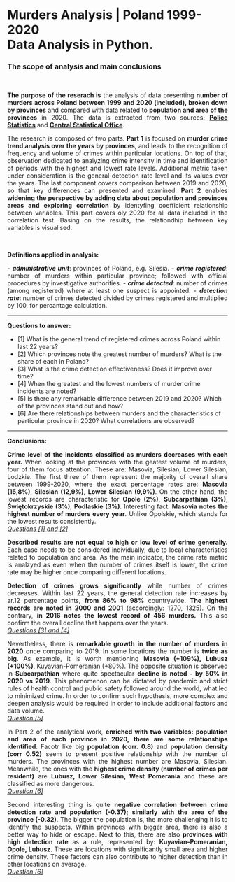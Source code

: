 # Murders Analysis | Poland 1999-2020 <br>Data Analysis in Python.
<a class="anchor" id="intro"></a>
### The scope of analysis and main conclusions
<br>

<p style="text-align:justify;"><b>The purpose of the reserach is</b> the analysis of data presenting <b>number of murders across Poland between 1999 and 2020 (included), broken down by provinces</b> and compared with data related to <b>population and area of the provinces</b> in 2020. The data is extracted from two sources: <b><a href="https://statystyka.policja.pl/st/przestepstwa-ogolem/przestepstwa-kryminalne/zabojstwo/64003,Zabojstwo.html">Police Statistics</b></a> and <b><a href="https://stat.gov.pl/obszary-tematyczne/ludnosc/">Central Statistical Office</b></a>.</p>

<p style="text-align:justify;">The research is composed of two parts. <b>Part 1</b> is focused on <b>murder crime trend analysis over the years by provinces</b>, and leads to the recognition of frequency and volume of crimes within particular locations. On top of that, observation dedicated to analyzing crime intensity in time and identification of periods with the highest and lowest rate levels. Additional metric taken under consideration is the general detection rate level and its values over the years. The last component covers comparison between 2019 and 2020, so that key differences can presented and examined. <b>Part 2</b> enables <b>widening the perspective by adding data about population and provinces areas and exploring correlation</b> by identyfing coefficient relationship between variables. This part covers oly 2020 for all data included in the correlation test. Basing on the results, the relationdhip between key variables is visualised.<p><br>
   
<b>Definitions applied in analysis:</b>
<p style="text-align:justify;">- <b><i>administrative unit</i></b>: provinces of Poland, e.g. Silesia.
- <b><i>crime registered</i></b>: number of murders within particular province; followed with official procedures by investigative authorities.
- <b><i>crime detected</i></b>: number of crimes (among registered) where at least one suspect is appointed.
- <b><i>detection rate</i></b>: number of crimes detected divided by crimes registered and multiplied by 100, for percantage calculation.</p>

-----------
 
<b>Questions to answer:</b>
- [1] What is the general trend of registered crimes across Poland within last 22 years? 
- [2] Which provinces note the greatest number of murders? What is the share of each in Poland?
- [3] What is the crime detection effectiveness? Does it improve over time?
- [4] When the greatest and the lowest numbers of murder crime incidents are noted?
- [5] Is there any remarkable difference between 2019 and 2020? Which of the provinces stand out and how?
- [6] Are there relationships between murders and the characteristics of particular province in 2020? What correlations are observed?

------------
<b>Conclusions:</b>

<p style="text-align:justify;"><b>Crime level of the incidents classified as murders decreases with each year.</b> When looking at the provinces with the geatest volume of murders, four of them focus attention. These are: Masovia, Silesian, Lower Silesian, Lodzkie. The first three of them represent the majority of overall share between 1999-2020, where the exact percentage rates are: <b>Masovia (15,8%)</b>, <b>Silesian (12,9%)</b>, <b>Lower Silesian (9,9%)</b>. On the other hand, the lowest records are characteristic for <b>Opole (2%)</b>, <b>Subcarpathian (3%)</b>, <b>Świętokrzyskie (3%)</b>, <b>Podlaskie (3%)</b>. Interesting fact: <b>Masovia notes the highest number of murders every year</b>. Unlike Opolskie, which stands for the lowest results consistently.<br><i><u>Questions [1] and [2]</u></i></p>

<p style="text-align:justify;"><b>Described results are not equal to high or low level of crime generally.</b> Each case needs to be considered individually, due to local characteristics related to population and area. As the main indicator, the crime rate metric is analzyed as even when the number of crimes itself is lower, the crime rate may be higher once comparing different locations.</p> 

<p style="text-align:justify;"><b>Detection of crimes grows significantly</b> while number of crimes decreases. Within last 22 years, the general detection rate increases by ar.12 percentage points, <b>from 86% to 98%</b> countrywide. <b>The highest records are noted in 2000 and 2001</b> (accordingly: 1270, 1325). On the contrary, <b>in 2016 notes the lowest record of 456 murders.</b> This also confirm the overall decline that happens over the years.<br> <i><u>Questions [3] and [4]</u></i></p>

<p style="text-align:justify;">Nevertheless, there is <b>remarkable growth in the number of murders in 2020</b> once comparing to 2019. In some locations the number is <b>twice as big</b>. As example, it is worth mentioning <b>Masovia (+109%), Lubusz (+100%)</b>, Kuyavian-Pomeranian (+80%). The opposite situation is observed in <b>Subcarpathian</b> where quite spectacular <b>decline is noted - by 50% in 2020 vs 2019</b>. This phenomenon can be dictated by pandemic and strict rules of health control and public safety followed around the world, what led to minimized crime. In order to confirm such hypothesis, more complex and deepen analysis would be required in order to include additional factors and data volume.<br> <i><u>Question [5]</u></i></p>

<p style="text-align:justify;">In Part 2 of the analytical work, <b>enriched with two variables: population and area of each province in 2020, there are some relationships identified</b>. Facotr like big <b>population (corr. 0.8)</b> and <b>population density (corr 0.52)</b> seem to present positive relationship with the number of murders. The provinces with the highest number are Masovia, Silesian. Meanwhile, the ones with the <b>highest crime density (number of crimes per resident)</b> are <b>Lubusz, Lower Silesian, West Pomerania</b> and these are classified as more dangerous.<br><i><u>Question [6]</u></i></p>

<p style="text-align:justify;">Second interesting thing is quite <b>negative correlation between crime detection rate and population (-0.37); similarly with the area of the province (-0.32)</b>. The bigger the population is, the more challenging it is to identify the suspects. Within provinces with bigger area, there is also a better way to hide or escape. Next to this, there are also <b>provinces with high detection rate</b> as a rule, represented by: <b>Kuyavian-Pomeranian, Opole, Lubusz</b>. These are locations with significantly small area and higher crime density. These factors can also contribute to higher detection than in other locations on average.<br> <i><u>Question [6]</u></i></p>
